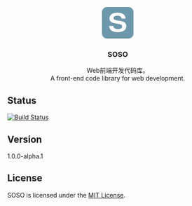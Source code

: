 <p align="center">
  
  <a href="#">
    <img src="./assets/img/soso-logo.svg" alt="soso-logo" height="72">
  </a>

  <h3 align="center">SOSO</h3>
  
  <p align="center">
    Web前端开发代码库。<br>
    A front-end code library for web development.
  <p>

</p>

## Status

[![Build Status](https://travis-ci.org/tatwd/soso.svg?branch=master)](https://travis-ci.org/tatwd/soso)

## Version

1.0.0-alpha.1

## License

SOSO is licensed under the [MIT License](https://opensource.org/licenses/MIT).